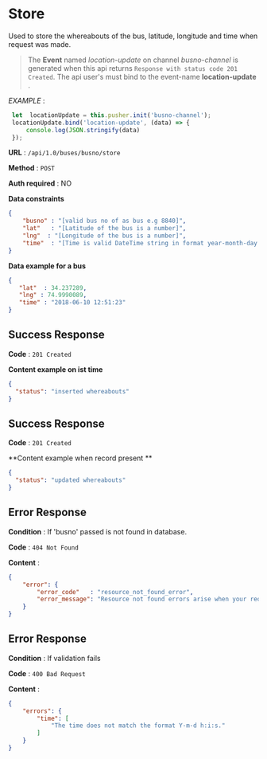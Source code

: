 # Store

Used to store the whereabouts of the bus, latitude, longitude and time when request was made.
> The **Event** named *location-update* on channel *busno-channel* is generated when this api returns `Response with status code 201 Created`.
> The api user's must bind to the event-name **location-update** .
>
*EXAMPLE* :
 ```typescript
  let  locationUpdate = this.pusher.init('busno-channel');
  locationUpdate.bind('location-update', (data) => {
      console.log(JSON.stringify(data)
  });
```
**URL** : `/api/1.0/buses/busno/store`

**Method** : `POST`

**Auth required** : NO

**Data constraints**

```json
{
    "busno" : "[valid bus no of as bus e.g 8840]",
    "lat"   : "[Latitude of the bus is a number]",
    "lng"  : "[Longitude of the bus is a number]",
    "time"  : "[Time is valid DateTime string in format year-month-day hour:min:sec ]"
}
```

**Data example for a bus**

```json
{
   "lat"  : 34.237289,
   "lng" : 74.9990089,
   "time" : "2018-06-10 12:51:23"
}
```

## Success Response

**Code** : `201 Created`

**Content example on ist time**

```json
{
  "status": "inserted whereabouts"
}
```
## Success Response

**Code** : `201 Created`

**Content example when record present **

```json
{
  "status": "updated whereabouts"
}
```

## Error Response

**Condition** : If 'busno'  passed is not found in database.

**Code** : `404 Not Found`

**Content** :

```json
{
    "error": {
        "error_code"   : "resource_not_found_error",
        "error_message": "Resource not found errors arise when your request is trying to access the resources not found in datbase."
    }
}
```
## Error Response

**Condition** : If validation fails

**Code** : `400 Bad Request`

**Content** :

```json
{
    "errors": {
        "time": [
            "The time does not match the format Y-m-d h:i:s."
        ]
    }
}
```